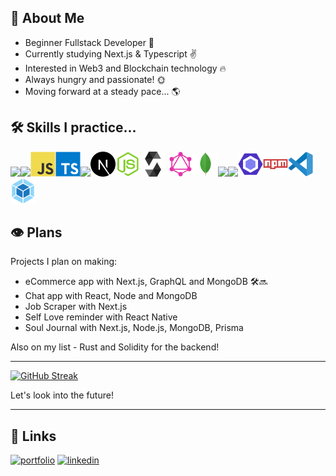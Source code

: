 
## 🚀 About Me

* Beginner Fullstack Developer 🌱
* Currently studying Next.js & Typescript ✌️
* Interested in Web3 and Blockchain technology 🔥
* Always hungry and passionate! 🌞
* Moving forward at a steady pace... 🌎


## 🛠 Skills I practice...

<img height=40 src="https://cdn.jsdelivr.net/gh/devicons/devicon/icons/html5/html5-original.svg" /><img height=40 src="https://cdn.jsdelivr.net/gh/devicons/devicon/icons/css3/css3-original.svg" /><img height=40 src="https://raw.githubusercontent.com/devicons/devicon/1119b9f84c0290e0f0b38982099a2bd027a48bf1/icons/javascript/javascript-original.svg"/><img height=40 src="https://raw.githubusercontent.com/devicons/devicon/1119b9f84c0290e0f0b38982099a2bd027a48bf1/icons/typescript/typescript-original.svg"/><img height=40 src="https://cdn.jsdelivr.net/gh/devicons/devicon/icons/react/react-original.svg" /><img height=40 src="https://raw.githubusercontent.com/devicons/devicon/1119b9f84c0290e0f0b38982099a2bd027a48bf1/icons/nextjs/nextjs-original.svg"/><img height=40 src="https://raw.githubusercontent.com/devicons/devicon/1119b9f84c0290e0f0b38982099a2bd027a48bf1/icons/nodejs/nodejs-original.svg"/><img height=40 src="https://raw.githubusercontent.com/devicons/devicon/1119b9f84c0290e0f0b38982099a2bd027a48bf1/icons/solidity/solidity-original.svg"/>
<img height=40 src="https://raw.githubusercontent.com/devicons/devicon/1119b9f84c0290e0f0b38982099a2bd027a48bf1/icons/graphql/graphql-plain.svg"/><img height=40 src="https://raw.githubusercontent.com/devicons/devicon/1119b9f84c0290e0f0b38982099a2bd027a48bf1/icons/mongodb/mongodb-original.svg"/><img height=40 src="https://cdn.jsdelivr.net/gh/devicons/devicon/icons/git/git-plain.svg"/><img height=40 src="https://cdn.jsdelivr.net/gh/devicons/devicon/icons/github/github-original.svg"/><img height=40 src="https://raw.githubusercontent.com/devicons/devicon/1119b9f84c0290e0f0b38982099a2bd027a48bf1/icons/eslint/eslint-original.svg"/><img height=40 src="https://raw.githubusercontent.com/devicons/devicon/1119b9f84c0290e0f0b38982099a2bd027a48bf1/icons/npm/npm-original-wordmark.svg"/><img height=40 src="https://raw.githubusercontent.com/devicons/devicon/1119b9f84c0290e0f0b38982099a2bd027a48bf1/icons/vscode/vscode-original.svg"/><img height=40 src="https://raw.githubusercontent.com/devicons/devicon/1119b9f84c0290e0f0b38982099a2bd027a48bf1/icons/webpack/webpack-original.svg"/>


## 👁 Plans
Projects I plan on making:

* eCommerce app with Next.js, GraphQL and MongoDB 🛠🔜
* Chat app with React, Node and MongoDB
* Job Scraper with Next.js
* Self Love reminder with React Native
* Soul Journal with Next.js, Node.js, MongoDB, Prisma

Also on my list - Rust and Solidity for the backend!

----------------------------

[![GitHub Streak](https://streak-stats.demolab.com?user=erratinsilentio&theme=github-dark&hide_border=true)](https://git.io/streak-stats)

Let's look into the future!

-----------------------------

## 🔗 Links
[![portfolio](https://img.shields.io/badge/my_portfolio-000?style=for-the-badge&logo=ko-fi&logoColor=white)](https://erratinsilentio.github.io/blog/)
[![linkedin](https://img.shields.io/badge/linkedin-0A66C2?style=for-the-badge&logo=linkedin&logoColor=white)](https://www.linkedin.com/notifications/)


